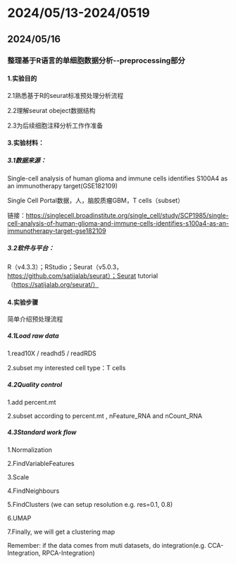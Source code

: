 # 2024/05/13-2024/0519

## 2024/05/16

### 整理基于R语言的单细胞数据分析--preprocessing部分

#### 1.实验目的

2.1熟悉基于R的seurat标准预处理分析流程

2.2理解seurat obeject数据结构

2.3为后续细胞注释分析工作作准备

#### 3.实验材料：

##### 3.1数据来源：

Single-cell analysis of human glioma and immune cells identifies S100A4 as an immunotherapy target(GSE182109)

Single Cell Portal数据，人，脑胶质瘤GBM，T cells（subset）

链接：https://singlecell.broadinstitute.org/single_cell/study/SCP1985/single-cell-analysis-of-human-glioma-and-immune-cells-identifies-s100a4-as-an-immunotherapy-target-gse182109

##### 3.2软件与平台：

R（v4.3.3）；RStudio；Seurat（v5.0.3，https://github.com/satijalab/seurat）；Seurat tutorial（https://satijalab.org/seurat/）

#### 4.实验步骤

简单介绍预处理流程

##### 4.1Load raw data

1.read10X / readhd5 / readRDS

2.subset my interested cell type：T cells

##### 4.2Quality control

1.add percent.mt

2.subset according to percent.mt , nFeature_RNA and nCount_RNA

##### 4.3Standard work flow

1.Normalization

2.FindVariableFeatures

3.Scale

4.FindNeighbours

5.FindClusters (we can setup resolution e.g. res=0.1, 0.8)

6.UMAP

7.Finally, we will get a clustering map

Remember: if the data comes from muti datasets, do integration(e.g. CCA-Integration, RPCA-Integration)
